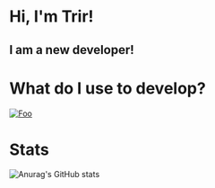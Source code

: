 # Hi, I'm Trir! 
## I am a new developer!

# What do I use to develop?
<a href="https://vscode.dev" rel="some text">![Foo](https://img.shields.io/badge/Visual%20Studio-5C2D91.svg?style=for-the-badge&logo=Visual-Studio&logoColor=white)</a>

# Stats
![Anurag's GitHub stats](https://github-readme-stats.vercel.app/api?username=trirdev&theme=dark&show_icons=true)
